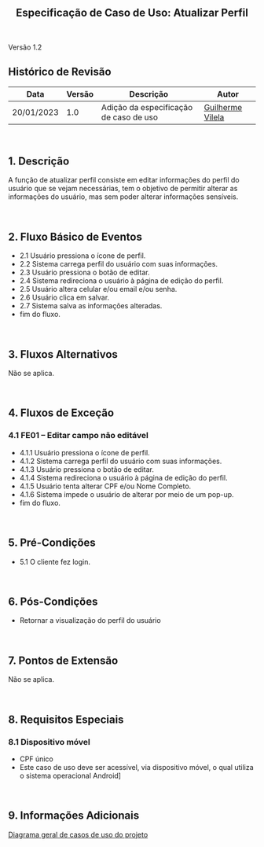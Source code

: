 <h2 align="center"><b>Especificação de Caso de Uso: Atualizar Perfil</b></h2>

<br>

Versão 1.2

## Histórico de Revisão
| Data | Versão | Descrição | Autor |
|------| ------ | --------- | ----- |
| 20/01/2023 | 1.0 | Adição da especificação de caso de uso | [Guilherme Vilela](https://github.com/guivilela7) |

<br>

## 1. Descrição
A função de atualizar perfil consiste em editar informações do perfil do usuário que se vejam necessárias, tem o objetivo de permitir alterar as informações do usuário, mas sem poder alterar informações sensíveis.


<br>

## 2. Fluxo Básico de Eventos

- 2.1 Usuário pressiona o ícone de perfil.
- 2.2 Sistema carrega perfil do usuário com suas informações.
- 2.3 Usuário pressiona o botão de editar.
- 2.4 Sistema redireciona o usuário à página de edição do perfil.
- 2.5 Usuário altera celular e/ou email e/ou senha.
- 2.6 Usuário clica em salvar.
- 2.7 Sistema salva as informações alteradas.
- fim do fluxo.


<br>

## 3. Fluxos Alternativos
Não se aplica.
  
<br>

## 4.	Fluxos de Exceção
### 4.1 FE01 – Editar campo não editável
- 4.1.1 Usuário pressiona o ícone de perfil.
- 4.1.2 Sistema carrega perfil do usuário com suas informações.
- 4.1.3 Usuário pressiona o botão de editar.
- 4.1.4 Sistema redireciona o usuário à página de edição do perfil.
- 4.1.5 Usuário tenta alterar CPF e/ou Nome Completo.
- 4.1.6 Sistema impede o usuário de alterar por meio de um pop-up.
- fim do fluxo.

<br>

## 5. Pré-Condições
- 5.1 O cliente fez login.

<br>

## 6. Pós-Condições
- Retornar a visualização do perfil do usuário

<br>

## 7. Pontos de Extensão
Não se aplica.

<br>


## 8. Requisitos Especiais
### 8.1 Dispositivo móvel
- CPF único
- Este caso de uso deve ser acessível, via dispositivo móvel, o qual utiliza o sistema operacional Android]
<br>

## 9. Informações Adicionais
[Diagrama geral de casos de uso do projeto](https://mdsreq-fga-unb.github.io/2022.2-GetPet/#/pages/CasosDeUso)
